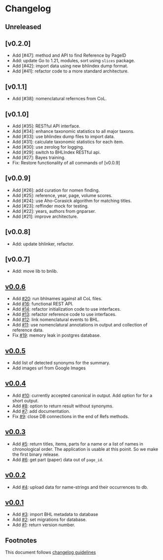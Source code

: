 # Changelog

## Unreleased

## [v0.2.0]

- Add [#47]: method and API to find Reference by PageID
- Add: update Go to 1.21, modules, sort using `slices` package.
- Add [#42]: import data using new bhlindex dump format.
- Add [#41]: refactor code to a more standard architecture.

## [v0.1.1]

- Add [#38]: nomenclatural refernces from CoL.

## [v0.1.0]

- Add [#35]: RESTful API interface.
- Add [#34]: enhance taxonomic statistics to all major taxons.
- Add [#33]: use bhlindex dump files to import data.
- Add [#31]: calculate taxonomic statistics for each item.
- Add [#30]: use zerolog for logging.
- Add [#29]: switch to BHLIndex RESTful api.
- Add [#27]: Bayes training.
- Fix: Restore functionality of all commands of [v0.0.9]

## [v0.0.9]

- Add [#26]: add curation for nomen finding.
- Add [#25]: reference, year, page, volume scores.
- Add [#24]: use Aho-Corasick algorithm for matching titles.
- Add [#23]: reffinder mock for testing.
- Add [#22]: years, authors from gnparser.
- Add [#21]: improve architecture.

## [v0.0.8]

- Add: update bhlinker, refactor.

## [v0.0.7]

- Add: move lib to bnlib.

## [v0.0.6]

- Add [#20]: run bhlnames against all CoL files.
- Add [#16]: functional REST API.
- Add [#14]: refactor initialization code to use interfaces.
- Add [#13]: refactor reference code to use interfaces.
- Add [#12]: link nomenclatural events to BHL.
- Add [#11]: use nomenclatural annotations in output and collection of reference
  data.
- Fix [#19]: memory leak in postgres database.

## [v0.0.5]

- Add list of detected synonyms for the summary.
- Add images url from Google Images

## [v0.0.4]

- Add [#10]: currently accepted canonical in output. Add option for
  for a short output.
- Add [#8]: option to return result without synonyms.
- Add [#7]: add documentation.
- Fix [#9]: close DB connections in the end of Refs methods.

## [v0.0.3]

- Add [#5]: return titles, items, parts for a name or a list of names
  in chronological order.
  The application is usable at this poinit. So we make
  the first binary release.
- Add [#6]: get part (paper) data out of `page_id`.

## [v0.0.2]

- Add [#4]: upload data for name-strings and their occurrences to db.

## [v0.0.1]

- Add [#3]: import BHL metadata to database
- Add [#2]: set migrations for database.
- Add [#1]: return version number.

## Footnotes

This document follows [changelog guidelines]

[v0.0.6]: https://github.com/gnames/bhlnames/compare/v0.0.5...v0.0.6
[v0.0.5]: https://github.com/gnames/bhlnames/compare/v0.0.4...v0.0.5
[v0.0.4]: https://github.com/gnames/bhlnames/compare/v0.0.3...v0.0.4
[v0.0.3]: https://github.com/gnames/bhlnames/compare/v0.0.2...v0.0.3
[v0.0.2]: https://github.com/gnames/bhlnames/compare/v0.0.1...v0.0.2
[v0.0.1]: https://github.com/gnames/bhlnames/compare/v0.0.0...v0.0.1
[#20]: https://github.com/gnames/bhlnames/issues/20
[#19]: https://github.com/gnames/bhlnames/issues/19
[#18]: https://github.com/gnames/bhlnames/issues/18
[#17]: https://github.com/gnames/bhlnames/issues/17
[#16]: https://github.com/gnames/bhlnames/issues/16
[#15]: https://github.com/gnames/bhlnames/issues/15
[#14]: https://github.com/gnames/bhlnames/issues/14
[#13]: https://github.com/gnames/bhlnames/issues/13
[#12]: https://github.com/gnames/bhlnames/issues/12
[#11]: https://github.com/gnames/bhlnames/issues/11
[#10]: https://github.com/gnames/bhlnames/issues/10
[#9]: https://github.com/gnames/bhlnames/issues/9
[#8]: https://github.com/gnames/bhlnames/issues/8
[#7]: https://github.com/gnames/bhlnames/issues/7
[#6]: https://github.com/gnames/bhlnames/issues/6
[#5]: https://github.com/gnames/bhlnames/issues/5
[#4]: https://github.com/gnames/bhlnames/issues/4
[#3]: https://github.com/gnames/bhlnames/issues/3
[#2]: https://github.com/gnames/bhlnames/issues/2
[#1]: https://github.com/gnames/bhlnames/issues/1
[changelog guidelines]: https://github.com/olivierlacan/keep-a-changelog

